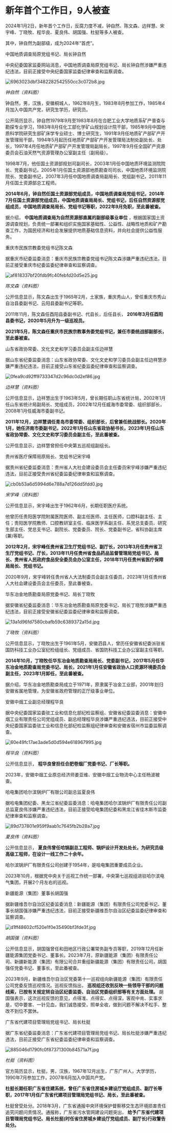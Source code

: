 # 新年首个工作日，9人被查

2024年1月2日，新年首个工作日，反腐力度不减，钟自然、陈文森、边祥慧、宋宇峰、丁晓牧、程华良、夏良伟、胡国强、杜挺等多人被查。

其中，钟自然为副部级，成为2024年“首虎”。

中国地质调查局原党组书记、局长钟自然

中央纪委国家监委网站消息，中国地质调查局原党组书记、局长钟自然涉嫌严重违纪违法，目前正接受中央纪委国家监委纪律审查和监察调查。

![6963023dbf3482282542550cc3c072b8.jpg](https://raw.githubusercontent.com/qqhsx/qqnews_image/main/2024/01/02/新年首个工作日，9人被查/6963023dbf3482282542550cc3c072b8.jpg)

_钟自然（资料图）_

钟自然，男，汉族，安徽桐城人，1962年8月生，1983年8月参加工作，1985年4月加入中国共产党，研究生学历，研究员。

公开简历显示，钟自然1979年9月至1983年8月在合肥工业大学地质系矿产普查与勘探专业学习，1983年8月任化工部化学矿山规划设计院干部，1985年9月中国地质科学院研究生部矿床学专业硕士、博士研究生，1991年9月任地质矿产部矿产开发管理局干部，1994年5月起历任地质矿产部矿产开发管理局法制处副处长、处长，1997年4月任地质矿产部矿产开发管理局副局长，1997年9月任全国矿产资源委员会石油天然气资源管理办公室副主任（副局级）。

1998年7月，他任国土资源部规划司副司长，2003年1月任中国地质环境监测院院长、党委副书记，2005年1月任国土资源部地质勘查司司长，中国地质环境监测院院长、党委副书记，2007年3月任中国地质调查局副局长、党组副书记，2011年11月任国土资源部总工程师。

**2014年6月，钟自然任国土资源部党组成员，中国地质调查局党组书记，2014年7月任国土资源部党组成员，中国地质调查局局长、党组书记，后任自然资源部党组成员，中国地质调查局局长、党组书记等职，2022年9月免职，至此番被查。**

据介绍， **中国地质调查局为自然资源部直属的副部级事业单位**
，根据国家国土资源调查规划，负责统一部署和组织实施国家基础性、公益性、战略性地质和矿产勘查工作，为国民经济和社会发展提供地质基础信息资料，并向社会提供公益性服务。

重庆市民族宗教委党组书记陈文森

据重庆市纪委监委消息：重庆市民族宗教委党组书记陈文森涉嫌严重违纪违法，目前正接受重庆市纪委监委纪律审查和监察调查。

![af818337bf20fdb9fc40febfd20d5e25.jpg](https://raw.githubusercontent.com/qqhsx/qqnews_image/main/2024/01/02/新年首个工作日，9人被查/af818337bf20fdb9fc40febfd20d5e25.jpg)

_陈文森（资料图）_

公开信息显示，陈文森出生于1965年2月，土家族，重庆秀山人，曾任重庆市秀山自治县委副书记、云阳县委副书记等职。

2011年11月，陈文森任酉阳县委副书记、代县长，后任县长， **2016年3月任酉阳县委书记，2020年5月升为一级巡视员。**

**2021年5月，陈文森任重庆市民族宗教事务委党组书记，兼任市委统战部副部长，至此番被查。**

山东省政协常委、文化文史和学习委员会副主任边祥慧

据山东省纪委监委消息：山东省政协常委、文化文史和学习委员会副主任边祥慧涉嫌严重违纪违法，目前正接受山东省纪委监委纪律审查和监察调查。

![0fea9cd92ff9733347d2c96dc0d2ef86.jpg](https://raw.githubusercontent.com/qqhsx/qqnews_image/main/2024/01/02/新年首个工作日，9人被查/0fea9cd92ff9733347d2c96dc0d2ef86.jpg)

_边祥慧（资料图）_

公开信息显示，边祥慧出生于1963年5月，曾长期任职山东省统计局，2002年1月任山东省统计局副局长、党组成员，2002年12月任威海市委常委、组织部部长，2008年1月任威海市委副书记。

**2011年12月，边祥慧调任青岛市委常委、组织部长，后曾兼任统战部长。2020年1月，她任济南市委副书记，2022年1月任山东省政协秘书长，2023年1月任山东省政协常委、文化文史和学习委员会副主任，至此番被查。**

公开信息显示，边祥慧曾担任中央第五巡视组副组长。

贵州省医疗保障局原局长、党组书记宋宇峰

据贵州省纪委监委消息：贵州省人大社会建设委员会主任委员宋宇峰涉嫌严重违纪违法，目前正接受贵州省纪委监委纪律审查和监察调查。

![cb0b53a6d5994d6e788a7d126dd5fdd0.jpg](https://raw.githubusercontent.com/qqhsx/qqnews_image/main/2024/01/02/新年首个工作日，9人被查/cb0b53a6d5994d6e788a7d126dd5fdd0.jpg)

 _宋宇峰（资料图）_

公开信息显示，宋宇峰出生于1962年6月，长期任职医疗系统。

他曾历任贵阳医学院附属医院医师、副主任医师、主任医师，口腔科副主任、主任；贵阳医学院教师、口腔教研室主任、临床医学系副主任、系党总支委员、研究生部主任、党总支书记、副院长、党委委员、院长、党委副书记，省科协副主席(兼)等职。

**2012年2月，宋宇峰任贵州省卫生厅党组书记、副厅长，2013年3月任贵州省卫生厅党组书记、厅长，2013年11月任贵州省食品药品监督管理局党组书记、局长、贵州省人民政府食品安全委员会办公室主任，2018年11月任贵州省医疗保障局局长、党组书记。**

2020年9月，宋宇峰转任贵州省人大法制委员会副主任委员，2023年1月任贵州省人大社会建设委员会主任委员，至此番被查。

华东冶金地质勘查局原党委书记、局长丁晓牧

据安徽省纪委监委消息：华东冶金地质勘查局原党委书记、局长丁晓牧涉嫌严重违纪违法，目前正接受安徽省纪委监委纪律审查和监察调查。

![13a1d96fd7580cbafb59c6389372a15d.jpg](https://raw.githubusercontent.com/qqhsx/qqnews_image/main/2024/01/02/新年首个工作日，9人被查/13a1d96fd7580cbafb59c6389372a15d.jpg)

_丁晓牧（资料图）_

公开信息显示，丁晓牧出生于1961年5月，安徽泗县人，曾历任安徽省纪委派驻省国防科技工业办公室纪检组组长、党组成员、省国防科技工业办公室副主任等职。

**2014年10月，丁晓牧任华东冶金地质勘查局局长、党委副书记，2017年5月任华东冶金地质勘查局党委书记、局长，2021年1月任安徽省政协人口资源环境委员会副主任，2023年1月卸任，至此番被查。**

据介绍，华东冶金地质勘查局成立于1971年，原隶属于冶金工业部，2001年划归安徽省属地管理，为安徽省政府管理的正厅级事业单位。

安徽中烟工业副总经理程华良

据中央纪委国家监委驻工业和信息化部纪检监察组、安徽省纪委监委消息：安徽中烟工业有限责任公司党组成员、副总经理程华良涉嫌严重违纪违法，目前正接受中央纪委国家监委驻工业和信息化部纪检监察组纪律审查和安徽省宿州市监委监察调查。

![60e49fc17ae3ade5d0d594e618967995.jpg](https://raw.githubusercontent.com/qqhsx/qqnews_image/main/2024/01/02/新年首个工作日，9人被查/60e49fc17ae3ade5d0d594e618967995.jpg)

_程华良（资料图）_

公开信息显示， **程华良曾担任合肥卷烟厂党委书记、厂长等职。**

2023年，安徽中烟工业原总经济师姜亚维、安徽中烟工业物流中心主任杨波被查。

哈电集团哈尔滨锅炉厂有限公司副总监夏良伟

据哈电集团纪委、黑龙江省纪委监委消息：哈电集团哈尔滨锅炉厂有限责任公司副总监夏良伟涉嫌严重违纪违法，目前正接受哈电集团纪委和黑龙江省佳木斯市监委纪律审查和监察调查。

![89d737801e959f9aab1c7645fb2b28a7.jpg](https://raw.githubusercontent.com/qqhsx/qqnews_image/main/2024/01/02/新年首个工作日，9人被查/89d737801e959f9aab1c7645fb2b28a7.jpg)

_夏良伟（资料图）_

公开信息显示， **夏良伟曾任哈锅副总工程师、锅炉设计开发处处长，为研究员级高级工程师，在设计一线工作二十余年。**

哈尔滨锅炉厂有限责任公司创建于1954年，是哈电集团重要成员企业。

2023年10月，根据党中央关于巡视工作统一部署，中央第七巡视组进驻哈尔滨电气集团，开展2个月左右的巡视。

新疆能源（集团）董事长胡国强

据新疆维吾尔自治区纪委监委消息：新疆能源（集团）有限责任公司党委书记、董事长胡国强涉嫌严重违纪违法，目前正接受新疆维吾尔自治区纪委监委纪律审查和监察调查。

![d1ff48602cf520e1f0e35490bf3fde3f.jpg](https://raw.githubusercontent.com/qqhsx/qqnews_image/main/2024/01/02/新年首个工作日，9人被查/d1ff48602cf520e1f0e35490bf3fde3f.jpg)

_胡国强（资料图）_

公开信息显示，胡国强曾任和田地区行政公署常务副专员等职，2019年12月任新疆能源集团党委书记、董事长。2023年7月，原新疆能源（集团）有限责任公司、新疆新能源（集团）有限公司合并重组新疆能源（集团）有限责任公司，胡国强任党委书记、董事长，至此番被查。

2023年9月，新疆维吾尔自治区党委第十一巡视组向新疆能源（集团）有限责任公司党委反馈巡视情况。巡视反馈指出，
**巡视组还收到反映一些领导干部的问题线索，已按有关规定转自治区纪委监委、自治区党委组织部等有关方面处理。**
胡国强表示，这次巡视反馈的意见，点得准、点得实、点得深，客观中肯、实事求是，切中要害、一针见血，我们诚恳接受，照单全收，做到问题不解决不松手、整改不到位不罢休。

广东省代建项目管理局党组书记、局长杜挺

据广东省纪委监委消息：广东省代建项目管理局党组书记、局长杜挺涉嫌严重违纪违法，目前正接受广东省纪委监委纪律审查和监察调查。

![885046d1790fc0f87371300b84571a7f.jpg](https://raw.githubusercontent.com/qqhsx/qqnews_image/main/2024/01/02/新年首个工作日，9人被查/885046d1790fc0f87371300b84571a7f.jpg)

_杜挺（资料图）_

官方简历显示，杜挺，男，汉族，1967年12月出生，广东广州人，大学学历，1990年7月参加工作，2007年6月加入中国共产党。

**杜挺长期任职广东省住建系统，曾任广东省住房城乡建设厅党组成员、副厅长等职，2017年1月任广东省代建项目管理局党组书记、局长，至此番被查。**

杜挺曾受处分。2018年3月，广东省通报中央环境保护督察移交生态环境损害责任追究问题问责情况。通报称，广东省污水管网建设问题突出，
**给予广东省代建项目管理局党组书记、局长杜挺(时任省住房城乡建设厅党组成员、副厅长)行政警告处分。**

